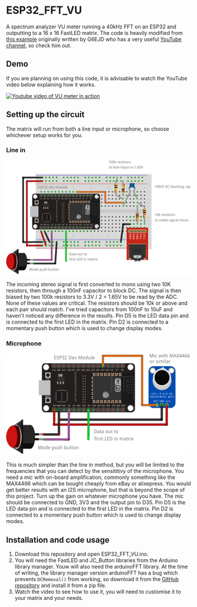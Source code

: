 # ESP32_FFT_VU
A spectrum analyzer VU meter running a 40kHz FFT on an ESP32 and outputting to a 16 x 16 FastLED matrix. The code is heavily modified from [this example](https://github.com/G6EJD/ESP32-8266-Audio-Spectrum-Display/blob/master/ESP32_Spectrum_Display_02.ino) originally written by G6EJD who has a very useful [YouTube channel](https://www.youtube.com/user/G6EJD/videos), so check him out.
## Demo
If you are planning on using this code, it is advisable to watch the YouTube video below explaining how it works.

[![Youtube video of VU meter in action](http://img.youtube.com/vi/Mgh2WblO5_c/0.jpg)](https://www.youtube.com/watch?v=Mgh2WblO5_c)

## Setting up the circuit
The matrix will run from both a line input or microphone, so choose whichever setup works for you.

### Line in
![Circuit for using a line in](Linein_bb.png)

The incoming stereo signal is first converted to mono using two 10K resistors, then through a 100nF capacitor to block DC. The signal is then biased by two 100k resistors to 3.3V / 2 = 1.65V to be read by the ADC. None of these values are critical. The resistors should be 10k or above and each pair should match. I've tried capacitors from 100nF to 10uF and haven't noticed any difference in the results. Pin D5 is the LED data pin and is connected to the first LED in the matrix. Pin D2 is connected to a momentary push button which is used to change display modes.

### Microphone
![Circuit for using a microphone](Microphone_bb.png)

This is much simpler than the line in method, but you will be limited to the frequencies that you can detect by the sensititivy of the microphone. You need a mic with on-board amplification, commonly something like the MAX4466 which can be bought cheaply from eBay or alixepress. You would get better results with an I2S microphone, but that is beyond the scope of this project. Turn up the gain on whatever microphone you have. The mic should be connected to GND, 3V3 and the output pin to D35. Pin D5 is the LED data pin and is connected to the first LED in the matrix. Pin D2 is connected to a momentary push button which is used to change display modes.

## Installation and code usage
1. Download this repository and open ESP32_FFT_VU.ino.
2. You will need the FastLED and JC_Button libraries from the Arduino library manager. Youw will also need the arduinoFFT library. At the time of writing, the library manager version arduinoFFT has a bug which prevents `DCRemoval()` from working, so download it from the [GitHub repository](https://github.com/kosme/arduinoFFT) and install it from a zip file.
3. Watch the video to see how to use it, you will need to customise it to your matrix and your needs.

